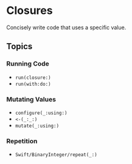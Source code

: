 # Closures

Concisely write code that uses a specific value.

## Topics

### Running Code

 - ``run(closure:)``
 - ``run(with:do:)``

### Mutating Values

 - ``configure(_:using:)``
 - ``<-(_:_:)``
 - ``mutate(_:using:)``

### Repetition

 - ``Swift/BinaryInteger/repeat(_:)``
